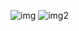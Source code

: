 ![img](https://user-images.githubusercontent.com/115536455/205721357-dcd691eb-aa2a-4166-953a-66253c70412c.png)
![img2](https://user-images.githubusercontent.com/115536455/205721593-eacdb9da-3d76-4fd4-8500-6d68aa746a4d.png)
